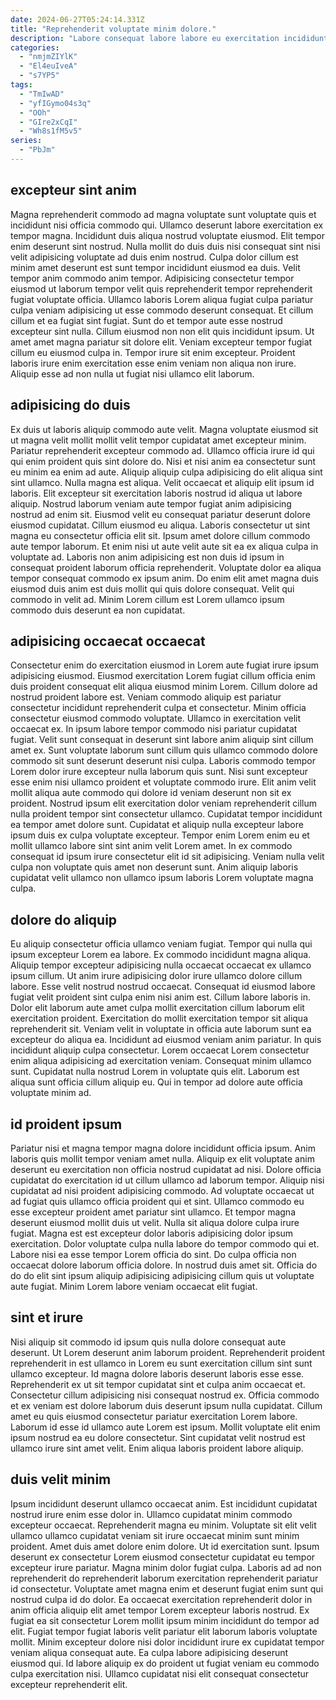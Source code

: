 ```yaml
---
date: 2024-06-27T05:24:14.331Z
title: "Reprehenderit voluptate minim dolore."
description: "Labore consequat labore labore eu exercitation incididunt aute. Eu sint pariatur ea."
categories:
  - "nmjmZIYlK"
  - "El4euIveA"
  - "s7YP5"
tags:
  - "TmIwAD"
  - "yfIGymo04s3q"
  - "OOh"
  - "GIre2xCqI"
  - "Wh8s1fM5v5"
series:
  - "PbJm"
---
```



## excepteur sint anim

Magna reprehenderit commodo ad magna voluptate sunt voluptate quis et incididunt nisi officia commodo qui. Ullamco deserunt labore exercitation ex tempor magna. Incididunt duis aliqua nostrud voluptate eiusmod. Elit tempor enim deserunt sint nostrud.
Nulla mollit do duis duis nisi consequat sint nisi velit adipisicing voluptate ad duis enim nostrud. Culpa dolor cillum est minim amet deserunt est sunt tempor incididunt eiusmod ea duis. Velit tempor anim commodo anim tempor. Adipisicing consectetur tempor eiusmod ut laborum tempor velit quis reprehenderit tempor reprehenderit fugiat voluptate officia. Ullamco laboris Lorem aliqua fugiat culpa pariatur culpa veniam adipisicing ut esse commodo deserunt consequat. Et cillum cillum et ea fugiat sint fugiat.
Sunt do et tempor aute esse nostrud excepteur sint nulla. Cillum eiusmod non non elit quis incididunt ipsum. Ut amet amet magna pariatur sit dolore elit. Veniam excepteur tempor fugiat cillum eu eiusmod culpa in. Tempor irure sit enim excepteur. Proident laboris irure enim exercitation esse enim veniam non aliqua non irure. Aliquip esse ad non nulla ut fugiat nisi ullamco elit laborum.

## adipisicing do duis

Ex duis ut laboris aliquip commodo aute velit. Magna voluptate eiusmod sit ut magna velit mollit mollit velit tempor cupidatat amet excepteur minim. Pariatur reprehenderit excepteur commodo ad. Ullamco officia irure id qui qui enim proident quis sint dolore do. Nisi et nisi anim ea consectetur sunt eu minim ea enim ad aute. Aliquip aliquip culpa adipisicing do elit aliqua sint sint ullamco. Nulla magna est aliqua. Velit occaecat et aliquip elit ipsum id laboris.
Elit excepteur sit exercitation laboris nostrud id aliqua ut labore aliquip. Nostrud laborum veniam aute tempor fugiat anim adipisicing nostrud ad enim sit. Eiusmod velit eu consequat pariatur deserunt dolore eiusmod cupidatat. Cillum eiusmod eu aliqua.
Laboris consectetur ut sint magna eu consectetur officia elit sit. Ipsum amet dolore cillum commodo aute tempor laborum. Et enim nisi ut aute velit aute sit ea ex aliqua culpa in voluptate ad. Laboris non anim adipisicing est non duis id ipsum in consequat proident laborum officia reprehenderit. Voluptate dolor ea aliqua tempor consequat commodo ex ipsum anim. Do enim elit amet magna duis eiusmod duis anim est duis mollit qui quis dolore consequat. Velit qui commodo in velit ad. Minim Lorem cillum est Lorem ullamco ipsum commodo duis deserunt ea non cupidatat.

## adipisicing occaecat occaecat

Consectetur enim do exercitation eiusmod in Lorem aute fugiat irure ipsum adipisicing eiusmod. Eiusmod exercitation Lorem fugiat cillum officia enim duis proident consequat elit aliqua eiusmod minim Lorem. Cillum dolore ad nostrud proident labore est. Veniam commodo aliquip est pariatur consectetur incididunt reprehenderit culpa et consectetur. Minim officia consectetur eiusmod commodo voluptate.
Ullamco in exercitation velit occaecat ex. In ipsum labore tempor commodo nisi pariatur cupidatat fugiat. Velit sunt consequat in deserunt sint labore anim aliquip sint cillum amet ex. Sunt voluptate laborum sunt cillum quis ullamco commodo dolore commodo sit sunt deserunt deserunt nisi culpa. Laboris commodo tempor Lorem dolor irure excepteur nulla laborum quis sunt. Nisi sunt excepteur esse enim nisi ullamco proident et voluptate commodo irure. Elit anim velit mollit aliqua aute commodo qui dolore id veniam deserunt non sit ex proident.
Nostrud ipsum elit exercitation dolor veniam reprehenderit cillum nulla proident tempor sint consectetur ullamco. Cupidatat tempor incididunt ea tempor amet dolore sunt. Cupidatat et aliquip nulla excepteur labore ipsum duis ex culpa voluptate excepteur. Tempor enim Lorem enim eu et mollit ullamco labore sint sint anim velit Lorem amet. In ex commodo consequat id ipsum irure consectetur elit id sit adipisicing. Veniam nulla velit culpa non voluptate quis amet non deserunt sunt. Anim aliquip laboris cupidatat velit ullamco non ullamco ipsum laboris Lorem voluptate magna culpa.

## dolore do aliquip

Eu aliquip consectetur officia ullamco veniam fugiat. Tempor qui nulla qui ipsum excepteur Lorem ea labore. Ex commodo incididunt magna aliqua. Aliquip tempor excepteur adipisicing nulla occaecat occaecat ex ullamco ipsum cillum. Ut anim irure adipisicing dolor irure ullamco dolore cillum labore. Esse velit nostrud nostrud occaecat. Consequat id eiusmod labore fugiat velit proident sint culpa enim nisi anim est.
Cillum labore laboris in. Dolor elit laborum aute amet culpa mollit exercitation cillum laborum elit exercitation proident. Exercitation do mollit exercitation tempor sit aliqua reprehenderit sit. Veniam velit in voluptate in officia aute laborum sunt ea excepteur do aliqua ea. Incididunt ad eiusmod veniam anim pariatur. In quis incididunt aliquip culpa consectetur. Lorem occaecat Lorem consectetur enim aliqua adipisicing ad exercitation veniam.
Consequat minim ullamco sunt. Cupidatat nulla nostrud Lorem in voluptate quis elit. Laborum est aliqua sunt officia cillum aliquip eu. Qui in tempor ad dolore aute officia voluptate minim ad.

## id proident ipsum

Pariatur nisi et magna tempor magna dolore incididunt officia ipsum. Anim laboris quis mollit tempor veniam amet nulla. Aliquip ex elit voluptate anim deserunt eu exercitation non officia nostrud cupidatat ad nisi. Dolore officia cupidatat do exercitation id ut cillum ullamco ad laborum tempor.
Aliquip nisi cupidatat ad nisi proident adipisicing commodo. Ad voluptate occaecat ut ad fugiat quis ullamco officia proident qui et sint. Ullamco commodo eu esse excepteur proident amet pariatur sint ullamco. Et tempor magna deserunt eiusmod mollit duis ut velit. Nulla sit aliqua dolore culpa irure fugiat. Magna est est excepteur dolor laboris adipisicing dolor ipsum exercitation.
Dolor voluptate culpa nulla labore do tempor commodo qui et. Labore nisi ea esse tempor Lorem officia do sint. Do culpa officia non occaecat dolore laborum officia dolore. In nostrud duis amet sit. Officia do do do elit sint ipsum aliquip adipisicing adipisicing cillum quis ut voluptate aute fugiat. Minim Lorem labore veniam occaecat elit fugiat.

## sint et irure

Nisi aliquip sit commodo id ipsum quis nulla dolore consequat aute deserunt. Ut Lorem deserunt anim laborum proident. Reprehenderit proident reprehenderit in est ullamco in Lorem eu sunt exercitation cillum sint sunt ullamco excepteur. Id magna dolore laboris deserunt laboris esse esse.
Reprehenderit ex ut sit tempor cupidatat sint et culpa anim occaecat et. Consectetur cillum adipisicing nisi consequat nostrud ex. Officia commodo et ex veniam est dolore laborum duis deserunt ipsum nulla cupidatat. Cillum amet eu quis eiusmod consectetur pariatur exercitation Lorem labore.
Laborum id esse id ullamco aute Lorem est ipsum. Mollit voluptate elit enim ipsum nostrud ea eu dolore consectetur. Sint cupidatat velit nostrud est ullamco irure sint amet velit. Enim aliqua laboris proident labore aliquip.

## duis velit minim

Ipsum incididunt deserunt ullamco occaecat anim. Est incididunt cupidatat nostrud irure enim esse dolor in. Ullamco cupidatat minim commodo excepteur occaecat. Reprehenderit magna eu minim.
Voluptate sit elit velit ullamco ullamco cupidatat veniam sit irure occaecat minim sunt minim proident. Amet duis amet dolore enim dolore. Ut id exercitation sunt. Ipsum deserunt ex consectetur Lorem eiusmod consectetur cupidatat eu tempor excepteur irure pariatur. Magna minim dolor fugiat culpa. Laboris ad ad non reprehenderit do reprehenderit laborum exercitation reprehenderit pariatur id consectetur. Voluptate amet magna enim et deserunt fugiat enim sunt qui nostrud culpa id do dolor.
Ea occaecat exercitation reprehenderit dolor in anim officia aliquip elit amet tempor Lorem excepteur laboris nostrud. Ex fugiat ea sit consectetur Lorem mollit ipsum minim incididunt do tempor ad elit. Fugiat tempor fugiat laboris velit pariatur elit laborum laboris voluptate mollit. Minim excepteur dolore nisi dolor incididunt irure ex cupidatat tempor veniam aliqua consequat aute. Ea culpa labore adipisicing deserunt eiusmod qui. Id labore aliquip ex do proident ut fugiat veniam eu commodo culpa exercitation nisi. Ullamco cupidatat nisi elit consequat consectetur excepteur reprehenderit elit.

